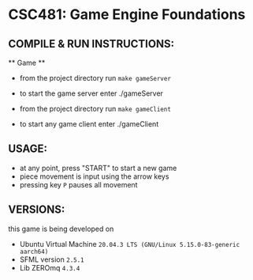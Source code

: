 # CSC481: Game Engine Foundations

## COMPILE & RUN INSTRUCTIONS: 

** Game **
* from the project directory run `make gameServer`
* to start the game server enter ./gameServer

* from the project directory run `make gameClient`
* to start any game client enter ./gameClient


## USAGE:

* at any point, press "START" to start a new game
* piece movement is input using the arrow keys
* pressing key `P` pauses all movement


## VERSIONS:
this game is being developed on
* Ubuntu Virtual Machine `20.04.3 LTS (GNU/Linux 5.15.0-83-generic aarch64)`
* SFML version `2.5.1`
* Lib ZEROmq `4.3.4`

